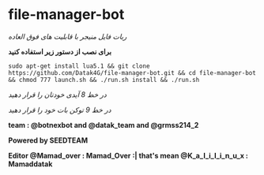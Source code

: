 # file-manager-bot

*ربات فایل منیجر با قابلیت های فوق العاده*

**برای نصب از دستور زیر استفاده کنید**

``sudo apt-get install lua5.1 && git clone https://github.com/Datak4G/file-manager-bot.git && cd file-manager-bot && chmod 777 launch.sh && ./run.sh install && ./run.sh``

_در خط 8 آیدی خودتان را قرار دهید_

_در خط 9 توکن بات خود را قرار دهید_

**team : @botnexbot and @datak_team and @grmss214_2**

**Powered by SEEDTEAM**

**Editor @Mamad_over : Mamad_Over :| that's mean @K_a_I_i_I_i_n_u_x : Mamaddatak**
